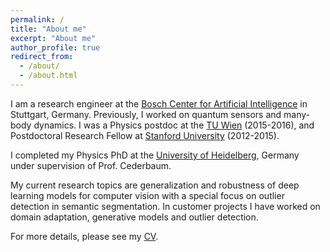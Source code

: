 ```yaml
---
permalink: /
title: "About me"
excerpt: "About me"
author_profile: true
redirect_from: 
  - /about/
  - /about.html
---
```



I am a research engineer at the [Bosch Center for Artificial Intelligence](https://www.bosch-ai.com/about-us/our-people/) in Stuttgart, Germany. Previously, I worked on quantum sensors and many-body dynamics. I was a Physics postdoc at the [TU Wien](http://atomchip.org/) (2015-2016), and Postdoctoral Research Fellow at [Stanford University](https://web.stanford.edu/group/kasevich/cgi-bin/wordpress/) (2012-2015).

I completed my Physics PhD at the [University of Heidelberg](https://www.pci.uni-heidelberg.de/cms/index.html), Germany under supervision of Prof. Cederbaum.

My current research topics are generalization and robustness of deep learning models for computer vision
with a special focus on outlier detection in semantic segmentation. In customer projects I have worked on domain adaptation, generative models and outlier detection.


For more details, please see my [CV](/files/CV-Kaspar-Sakmann.pdf).
